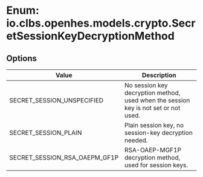# Enum: io.clbs.openhes.models.crypto.SecretSessionKeyDecryptionMethod

## Options

| Value | Description |
| --- | --- |
| SECRET_SESSION_UNSPECIFIED | No session key decryption method, used when the session key is not set or not used. |
| SECRET_SESSION_PLAIN | Plain session key, no session-key decryption needed. |
| SECRET_SESSION_RSA_OAEPM_GF1P | RSA-OAEP-MGF1P decryption method, used for session keys. |
